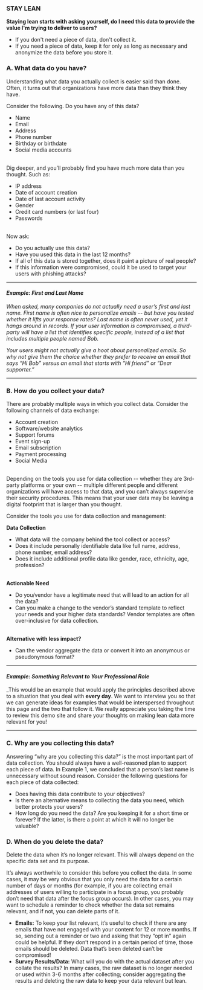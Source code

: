### STAY LEAN

**Staying lean starts with asking yourself, do I need this data to provide the value I'm trying to deliver to users?**
* If you don't need a piece of data, don't collect it.
* If you need a piece of data, keep it for only as long as necessary and anonymize the data before you store it.

### A. What data do you have?
Understanding what data you actually collect is easier said than done.  Often, it turns out that organizations have more data than they think they have. 

Consider the following. Do you have any of this data?
- Name
- Email
- Address
- Phone number
- Birthday or birthdate
- Social media accounts <br/><br/>

Dig deeper, and you’ll probably find you have much more data than you thought. Such as:
- IP address
- Date of account creation
- Date of last account activity
- Gender
- Credit card numbers (or last four)
- Passwords <br/><br/>

Now ask:
- Do you actually use this data? 
- Have you used this data in the last 12 months? 
- If all of this data is stored together, does it paint a picture of real people? 
- If this information were compromised, could it be used to target your users with phishing attacks? 

---

#### _Example: First and Last Name_
_When asked, many companies do not actually need a user’s first and last name.  First name is often nice to personalize emails -- but have you tested whether it lifts your response rates? Last name is often never used, yet it hangs around in records.  If your user information is compromised, a third-party will have a list that identifies specific people, instead of a list that includes multiple people named Bob._

_Your users might not actually give a hoot about personalized emails.  So why not give them the choice whether they prefer to receive an email that says “Hi Bob” versus an email that starts with “Hi friend” or “Dear supporter.”_

---

### B. How do you collect your data?

There are probably multiple ways in which you collect data. Consider the following channels of data exchange:
- Account creation
- Software/website analytics
- Support forums
- Event sign-up
- Email subscription 
- Payment processing 
- Social Media <br/><br/>

Depending on the tools you use for data collection -- whether they are 3rd-party platforms or your own -- multiple different people and different organizations will have access to that data, and you can’t always supervise their security procedures. This means that your user data may be leaving a digital footprint that is larger than you thought.  

Consider the tools you use for data collection and management:<br />

**Data Collection**
- What data will the company behind the tool collect or access?
- Does it include personally identifiable data like full name, address, phone number, email address?
- Does it include additional profile data like gender, race, ethnicity, age, profession? <br/><br/>

**Actionable Need**
- Do you/vendor have a legitimate need that will lead to an action for all the data? 
- Can you make a change to the vendor’s standard template to reflect your needs and your higher data standards? Vendor templates are often over-inclusive for data collection. <br/><br/>
    
**Alternative with less impact?**
- Can the vendor aggregate the data or convert it into an anonymous or pseudonymous format?

---

#### _Example: Something Relevant to Your Professional Role_ 
_This would be an example that would apply the principles described above to a situation that you deal with <b>every day</b>. We want to interview you so that we can generate ideas for examples that would be interspersed throughout this page and the two that follow it. We really appreciate you taking the time to review this demo site and share your thoughts on making lean data more relevant for you!

---

### C. Why are you collecting this data?
Answering “why are you collecting this data?” is the most important part of data collection. You should always have a well-reasoned plan to support each piece of data. In Example 1, we concluded that a person’s last name is unnecessary without sound reason.  Consider the following questions for each piece of data collected:
- Does having this data contribute to your objectives?
- Is there an alternative means to collecting the data you need, which better protects your users?
- How long do you need the data? Are you keeping it for a short time or forever? If the latter, is there a point at which it will no longer be valuable?


### D. When do you delete the data?
Delete the data when it’s no longer relevant.  This will always depend on the specific data set and its purpose.  

It’s always worthwhile to consider this before you collect the data.  In some cases, it may be very obvious that you only need the data for a certain number of days or months (for example, if you are collecting email addresses of users willing to participate in a focus group, you probably don’t need that data after the focus group occurs).  In other cases, you may want to schedule a reminder to check whether the data set remains relevant, and if not, you can delete parts of it. 
* **Emails:** To keep your list relevant, it’s useful to check if there are any emails that have not engaged with your content for 12 or more months. If so, sending out a reminder or two and asking that they “opt in” again could be helpful. If they don’t respond in a certain period of time, those emails should be deleted. Data that’s been deleted can’t be compromised!
* **Survey Results/Data:** What will you do with the actual dataset after you collate the results? In many cases, the raw dataset is no longer needed or used within 3-6 months after collecting; consider aggregating the results and deleting the raw data to keep your data relevant but lean.

